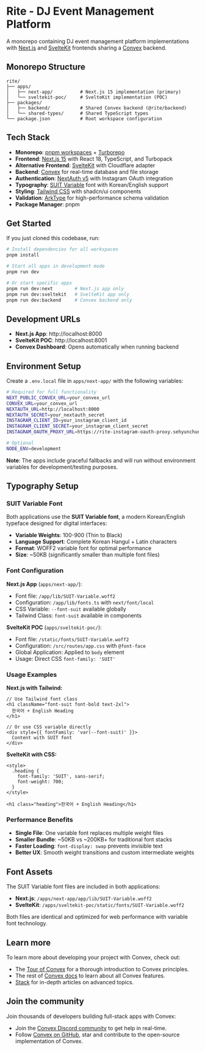 # Rite - DJ Event Management Platform

A monorepo containing DJ event management platform implementations with [Next.js](https://nextjs.org/) and [SvelteKit](https://kit.svelte.dev/) frontends sharing a [Convex](https://convex.dev/) backend.

## Monorepo Structure

```
rite/
├── apps/
│   ├── next-app/          # Next.js 15 implementation (primary)
│   └── sveltekit-poc/     # SvelteKit implementation (POC)
├── packages/
│   ├── backend/           # Shared Convex backend (@rite/backend)
│   └── shared-types/      # Shared TypeScript types
└── package.json           # Root workspace configuration
```

## Tech Stack

- **Monorepo**: [pnpm workspaces](https://pnpm.io/workspaces) + [Turborepo](https://turbo.build/)
- **Frontend**: [Next.js 15](https://nextjs.org/) with React 18, TypeScript, and Turbopack
- **Alternative Frontend**: [SvelteKit](https://kit.svelte.dev/) with Cloudflare adapter
- **Backend**: [Convex](https://convex.dev/) for real-time database and file storage
- **Authentication**: [NextAuth v5](https://authjs.dev/) with Instagram OAuth integration
- **Typography**: [SUIT Variable](https://sunn.us/suit/) font with Korean/English support
- **Styling**: [Tailwind CSS](https://tailwindcss.com/) with shadcn/ui components
- **Validation**: [ArkType](https://arktype.io/) for high-performance schema validation
- **Package Manager**: pnpm

## Get Started

If you just cloned this codebase, run:

```bash
# Install dependencies for all workspaces
pnpm install

# Start all apps in development mode
pnpm run dev

# Or start specific apps
pnpm run dev:next        # Next.js app only
pnpm run dev:sveltekit   # SvelteKit app only
pnpm run dev:backend     # Convex backend only
```

## Development URLs

- **Next.js App**: http://localhost:8000
- **SvelteKit POC**: http://localhost:8001
- **Convex Dashboard**: Opens automatically when running backend

## Environment Setup

Create a `.env.local` file in `apps/next-app/` with the following variables:

```bash
# Required for full functionality
NEXT_PUBLIC_CONVEX_URL=your_convex_url
CONVEX_URL=your_convex_url
NEXTAUTH_URL=http://localhost:8000
NEXTAUTH_SECRET=your_nextauth_secret
INSTAGRAM_CLIENT_ID=your_instagram_client_id
INSTAGRAM_CLIENT_SECRET=your_instagram_client_secret
INSTAGRAM_OAUTH_PROXY_URL=https://rite-instagram-oauth-proxy.sehyunchung.workers.dev

# Optional
NODE_ENV=development
```

**Note**: The apps include graceful fallbacks and will run without environment variables for development/testing purposes.

## Typography Setup

### SUIT Variable Font

Both applications use the **SUIT Variable font**, a modern Korean/English typeface designed for digital interfaces:

- **Variable Weights**: 100-900 (Thin to Black)
- **Language Support**: Complete Korean Hangul + Latin characters
- **Format**: WOFF2 variable font for optimal performance
- **Size**: ~50KB (significantly smaller than multiple font files)

### Font Configuration

**Next.js App** (`apps/next-app/`):
- Font file: `/app/lib/SUIT-Variable.woff2`
- Configuration: `/app/lib/fonts.ts` with `next/font/local`
- CSS Variable: `--font-suit` available globally
- Tailwind Class: `font-suit` available in components

**SvelteKit POC** (`apps/sveltekit-poc/`):
- Font file: `/static/fonts/SUIT-Variable.woff2`
- Configuration: `/src/routes/app.css` with `@font-face`
- Global Application: Applied to `body` element
- Usage: Direct CSS `font-family: 'SUIT'`

### Usage Examples

**Next.js with Tailwind:**
```tsx
// Use Tailwind font class
<h1 className="font-suit font-bold text-2xl">
  한국어 + English Heading
</h1>

// Or use CSS variable directly
<div style={{ fontFamily: 'var(--font-suit)' }}>
  Content with SUIT font
</div>
```

**SvelteKit with CSS:**
```svelte
<style>
  .heading {
    font-family: 'SUIT', sans-serif;
    font-weight: 700;
  }
</style>

<h1 class="heading">한국어 + English Heading</h1>
```

### Performance Benefits

- **Single File**: One variable font replaces multiple weight files
- **Smaller Bundle**: ~50KB vs ~200KB+ for traditional font stacks
- **Faster Loading**: `font-display: swap` prevents invisible text
- **Better UX**: Smooth weight transitions and custom intermediate weights

## Font Assets

The SUIT Variable font files are included in both applications:

- **Next.js**: `/apps/next-app/app/lib/SUIT-Variable.woff2`
- **SvelteKit**: `/apps/sveltekit-poc/static/fonts/SUIT-Variable.woff2`

Both files are identical and optimized for web performance with variable font technology.

## Learn more

To learn more about developing your project with Convex, check out:

- The [Tour of Convex](https://docs.convex.dev/get-started) for a thorough introduction to Convex principles.
- The rest of [Convex docs](https://docs.convex.dev/) to learn about all Convex features.
- [Stack](https://stack.convex.dev/) for in-depth articles on advanced topics.

## Join the community

Join thousands of developers building full-stack apps with Convex:

- Join the [Convex Discord community](https://convex.dev/community) to get help in real-time.
- Follow [Convex on GitHub](https://github.com/get-convex/), star and contribute to the open-source implementation of Convex.
